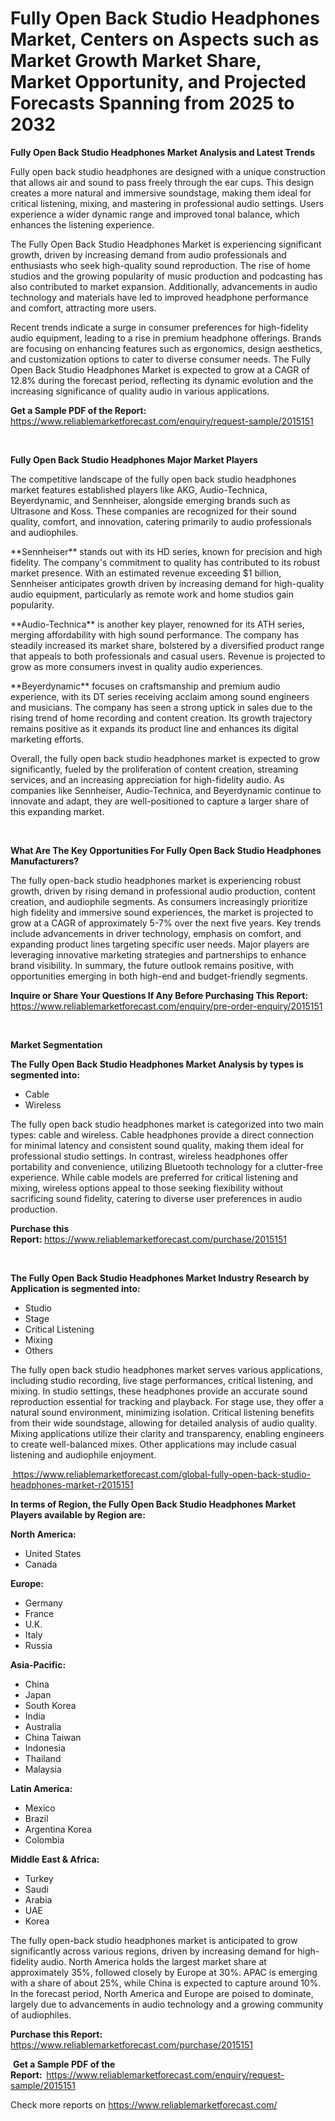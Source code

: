 <p><h1>Fully Open Back Studio Headphones Market, Centers on Aspects such as Market Growth Market Share, Market Opportunity, and Projected Forecasts Spanning from 2025 to 2032</h1></p><p><strong>Fully Open Back Studio Headphones Market Analysis and Latest Trends</strong></p>
<p><p>Fully open back studio headphones are designed with a unique construction that allows air and sound to pass freely through the ear cups. This design creates a more natural and immersive soundstage, making them ideal for critical listening, mixing, and mastering in professional audio settings. Users experience a wider dynamic range and improved tonal balance, which enhances the listening experience.</p><p>The Fully Open Back Studio Headphones Market is experiencing significant growth, driven by increasing demand from audio professionals and enthusiasts who seek high-quality sound reproduction. The rise of home studios and the growing popularity of music production and podcasting has also contributed to market expansion. Additionally, advancements in audio technology and materials have led to improved headphone performance and comfort, attracting more users.</p><p>Recent trends indicate a surge in consumer preferences for high-fidelity audio equipment, leading to a rise in premium headphone offerings. Brands are focusing on enhancing features such as ergonomics, design aesthetics, and customization options to cater to diverse consumer needs. The Fully Open Back Studio Headphones Market is expected to grow at a CAGR of 12.8% during the forecast period, reflecting its dynamic evolution and the increasing significance of quality audio in various applications.</p></p>
<p><strong>Get a Sample PDF of the Report:&nbsp;</strong> <a href="https://www.reliablemarketforecast.com/enquiry/request-sample/2015151?utm_campaign=1903&utm_medium=2&utm_source=Github&utm_content=ia&utm_term=17012025&utm_id=fully-open-back-studio-headphones">https://www.reliablemarketforecast.com/enquiry/request-sample/2015151</a></p>
<p>&nbsp;</p>
<p><strong>Fully Open Back Studio Headphones Major Market Players</strong></p>
<p><p>The competitive landscape of the fully open back studio headphones market features established players like AKG, Audio-Technica, Beyerdynamic, and Sennheiser, alongside emerging brands such as Ultrasone and Koss. These companies are recognized for their sound quality, comfort, and innovation, catering primarily to audio professionals and audiophiles.</p><p>**Sennheiser** stands out with its HD series, known for precision and high fidelity. The company's commitment to quality has contributed to its robust market presence. With an estimated revenue exceeding $1 billion, Sennheiser anticipates growth driven by increasing demand for high-quality audio equipment, particularly as remote work and home studios gain popularity.</p><p>**Audio-Technica** is another key player, renowned for its ATH series, merging affordability with high sound performance. The company has steadily increased its market share, bolstered by a diversified product range that appeals to both professionals and casual users. Revenue is projected to grow as more consumers invest in quality audio experiences.</p><p>**Beyerdynamic** focuses on craftsmanship and premium audio experience, with its DT series receiving acclaim among sound engineers and musicians. The company has seen a strong uptick in sales due to the rising trend of home recording and content creation. Its growth trajectory remains positive as it expands its product line and enhances its digital marketing efforts.</p><p>Overall, the fully open back studio headphones market is expected to grow significantly, fueled by the proliferation of content creation, streaming services, and an increasing appreciation for high-fidelity audio. As companies like Sennheiser, Audio-Technica, and Beyerdynamic continue to innovate and adapt, they are well-positioned to capture a larger share of this expanding market.</p></p>
<p>&nbsp;</p>
<p><strong>What Are The Key Opportunities For Fully Open Back Studio Headphones Manufacturers?</strong></p>
<p><p>The fully open-back studio headphones market is experiencing robust growth, driven by rising demand in professional audio production, content creation, and audiophile segments. As consumers increasingly prioritize high fidelity and immersive sound experiences, the market is projected to grow at a CAGR of approximately 5-7% over the next five years. Key trends include advancements in driver technology, emphasis on comfort, and expanding product lines targeting specific user needs. Major players are leveraging innovative marketing strategies and partnerships to enhance brand visibility. In summary, the future outlook remains positive, with opportunities emerging in both high-end and budget-friendly segments.</p></p>
<p><strong>Inquire or Share Your Questions If Any Before Purchasing This Report:</strong> <a href="https://www.reliablemarketforecast.com/enquiry/pre-order-enquiry/2015151?utm_campaign=1903&utm_medium=2&utm_source=Github&utm_content=ia&utm_term=17012025&utm_id=fully-open-back-studio-headphones">https://www.reliablemarketforecast.com/enquiry/pre-order-enquiry/2015151</a></p>
<p>&nbsp;</p>
<p><strong>Market Segmentation</strong></p>
<p><strong>The Fully Open Back Studio Headphones Market Analysis by types is segmented into:</strong></p>
<p><ul><li>Cable</li><li>Wireless</li></ul></p>
<p><p>The fully open back studio headphones market is categorized into two main types: cable and wireless. Cable headphones provide a direct connection for minimal latency and consistent sound quality, making them ideal for professional studio settings. In contrast, wireless headphones offer portability and convenience, utilizing Bluetooth technology for a clutter-free experience. While cable models are preferred for critical listening and mixing, wireless options appeal to those seeking flexibility without sacrificing sound fidelity, catering to diverse user preferences in audio production.</p></p>
<p><strong>Purchase this Report:&nbsp;</strong><a href="https://www.reliablemarketforecast.com/purchase/2015151?utm_campaign=1903&utm_medium=2&utm_source=Github&utm_content=ia&utm_term=17012025&utm_id=fully-open-back-studio-headphones">https://www.reliablemarketforecast.com/purchase/2015151</a></p>
<p>&nbsp;</p>
<p><strong>The Fully Open Back Studio Headphones Market Industry Research by Application is segmented into:</strong></p>
<p><ul><li>Studio</li><li>Stage</li><li>Critical Listening</li><li>Mixing</li><li>Others</li></ul></p>
<p><p>The fully open back studio headphones market serves various applications, including studio recording, live stage performances, critical listening, and mixing. In studio settings, these headphones provide an accurate sound reproduction essential for tracking and playback. For stage use, they offer a natural sound environment, minimizing isolation. Critical listening benefits from their wide soundstage, allowing for detailed analysis of audio quality. Mixing applications utilize their clarity and transparency, enabling engineers to create well-balanced mixes. Other applications may include casual listening and audiophile enjoyment.</p></p>
<p><a href="https://www.reliablemarketforecast.com/global-fully-open-back-studio-headphones-market-r2015151?utm_campaign=1903&utm_medium=2&utm_source=Github&utm_content=ia&utm_term=17012025&utm_id=fully-open-back-studio-headphones">&nbsp;https://www.reliablemarketforecast.com/global-fully-open-back-studio-headphones-market-r2015151</a></p>
<p><strong>In terms of Region, the Fully Open Back Studio Headphones Market Players available by Region are:</strong></p>
<p>
    <p> <strong> North America: </strong>
        <ul>
            <li>United States</li>
            <li>Canada</li>
        </ul>
        </p> 
    <p> <strong> Europe: </strong>
        <ul>
            <li>Germany</li>
            <li>France</li>
            <li>U.K.</li>
            <li>Italy</li>
            <li>Russia</li>
        </ul>
        </p> 
    <p> <strong> Asia-Pacific: </strong>
        <ul>
            <li>China</li>
            <li>Japan</li>
            <li>South Korea</li>
            <li>India</li>
            <li>Australia</li>
            <li>China Taiwan</li>
            <li>Indonesia</li>
            <li>Thailand</li>
            <li>Malaysia</li>
        </ul>
        </p> 
    <p> <strong> Latin America: </strong>
        <ul>
            <li>Mexico</li>
            <li>Brazil</li>
            <li>Argentina Korea</li>
            <li>Colombia</li>
        </ul>
        </p> 
    <p> <strong> Middle East & Africa: </strong>
        <ul>
            <li>Turkey</li>
            <li>Saudi</li>
            <li>Arabia</li>
            <li>UAE</li>
            <li>Korea</li>
        </ul>
    </p>
    </p>
<p><p>The fully open-back studio headphones market is anticipated to grow significantly across various regions, driven by increasing demand for high-fidelity audio. North America holds the largest market share at approximately 35%, followed closely by Europe at 30%. APAC is emerging with a share of about 25%, while China is expected to capture around 10%. In the forecast period, North America and Europe are poised to dominate, largely due to advancements in audio technology and a growing community of audiophiles.</p></p>
<p><strong>Purchase this Report: </strong><a href="https://www.reliablemarketforecast.com/purchase/2015151?utm_campaign=1903&utm_medium=2&utm_source=Github&utm_content=ia&utm_term=17012025&utm_id=fully-open-back-studio-headphones">https://www.reliablemarketforecast.com/purchase/2015151</a></p>
<p>&nbsp;<strong>Get a Sample PDF of the Report:&nbsp;&nbsp;</strong><a href="https://www.reliablemarketforecast.com/enquiry/request-sample/2015151?utm_campaign=1903&utm_medium=2&utm_source=Github&utm_content=ia&utm_term=17012025&utm_id=fully-open-back-studio-headphones">https://www.reliablemarketforecast.com/enquiry/request-sample/2015151</a></p>
<p><strong></strong></p>
<p>Check more reports on <a href="https://www.reliablemarketforecast.com/?utm_campaign=1903&utm_medium=2&utm_source=Github&utm_content=ia&utm_term=17012025&utm_id=fully-open-back-studio-headphones">https://www.reliablemarketforecast.com/</a></p>